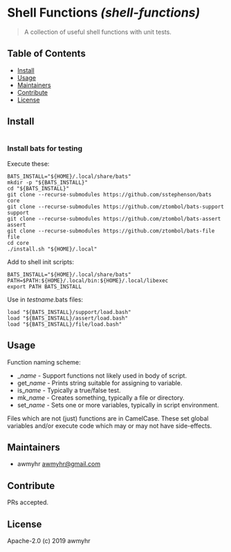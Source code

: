 # Shell Functions _(shell-functions)_

> A collection of useful shell functions with unit tests.

## Table of Contents

- [Install](#install)
- [Usage](#usage)
- [Maintainers](#maintainers)
- [Contribute](#contribute)
- [License](#license)

## Install

```
```

### Install bats for testing

Execute these:

    BATS_INSTALL="${HOME}/.local/share/bats"
    mkdir -p "${BATS_INSTALL}"
    cd "${BATS_INSTALL}"
    git clone --recurse-submodules https://github.com/sstephenson/bats      core
    git clone --recurse-submodules https://github.com/ztombol/bats-support  support
    git clone --recurse-submodules https://github.com/ztombol/bats-assert   assert
    git clone --recurse-submodules https://github.com/ztombol/bats-file     file
    cd core
    ./install.sh "${HOME}/.local"

Add to shell init scripts:

    BATS_INSTALL="${HOME}/.local/share/bats"
    PATH=$PATH:${HOME}/.local/bin:${HOME}/.local/libexec
    export PATH BATS_INSTALL

Use in _testname_.bats files:

    load "${BATS_INSTALL}/support/load.bash"
    load "${BATS_INSTALL}/assert/load.bash"
    load "${BATS_INSTALL}/file/load.bash"

## Usage

Function naming scheme:
 - \__name_ - Support functions not likely used in body of script.
 - get\__name_ - Prints string suitable for assigning to variable.
 - is\__name_ - Typically a true/false test.
 - mk\__name_ - Creates something, typically a file or directory.
 - set\__name_ - Sets one or more variables, typically in script environment.

Files which are not (just) functions are in CamelCase. These set global variables
and/or execute code which may or may not have side-effects.

## Maintainers

- awmyhr <awmyhr@gmail.com>

## Contribute

PRs accepted.

## License

Apache-2.0 (c) 2019 awmyhr